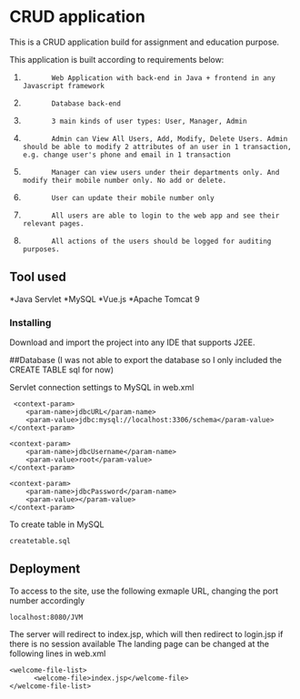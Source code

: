 # CRUD application
This is a CRUD application build for assignment and education purpose.

This application is built according to requirements below:

1.            Web Application with back-end in Java + frontend in any Javascript framework
2.            Database back-end
3.            3 main kinds of user types: User, Manager, Admin
4.            Admin can View All Users, Add, Modify, Delete Users. Admin should be able to modify 2 attributes of an user in 1 transaction, e.g. change user's phone and email in 1 transaction
5.            Manager can view users under their departments only. And modify their mobile number only. No add or delete.  
6.            User can update their mobile number only
7.            All users are able to login to the web app and see their relevant pages.
8.            All actions of the users should be logged for auditing purposes.


## Tool used
*Java Servlet
*MySQL 
*Vue.js
*Apache Tomcat 9

### Installing
Download and import the project into any IDE that supports J2EE.

##Database (I was not able to export the database so I only included the CREATE TABLE sql for now)

Servlet connection settings to MySQL in web.xml
```
 <context-param>
    <param-name>jdbcURL</param-name>
    <param-value>jdbc:mysql://localhost:3306/schema</param-value>
</context-param>

<context-param>
    <param-name>jdbcUsername</param-name>
    <param-value>root</param-value>
</context-param>

<context-param>
    <param-name>jdbcPassword</param-name>
    <param-value></param-value>
</context-param>
```

To create table in MySQL
```
createtable.sql
```

## Deployment
To access to the site, use the following exmaple URL, changing the port number accordingly
```
localhost:8080/JVM
```

The server will redirect to index.jsp, which will then redirect to login.jsp if there is no session available
The landing page can be changed at the following lines in web.xml
```
<welcome-file-list>
      <welcome-file>index.jsp</welcome-file>
</welcome-file-list>
  ```


